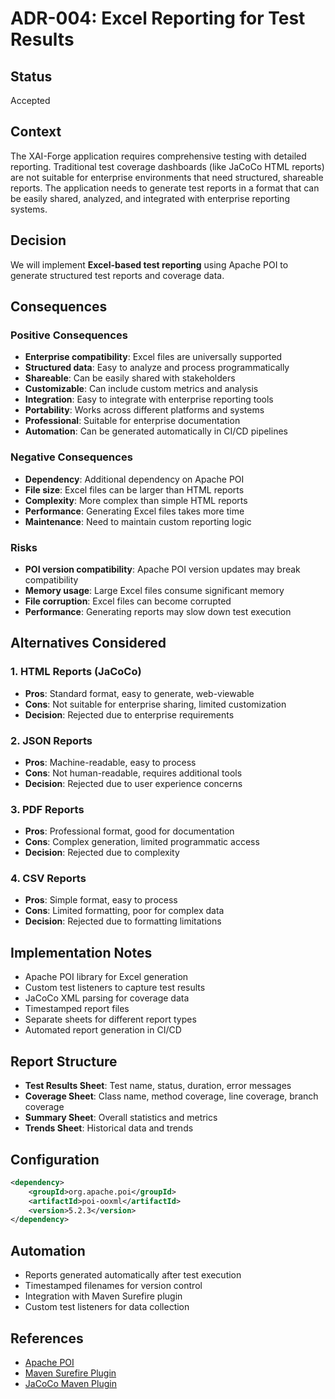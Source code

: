 # ADR-004: Excel Reporting for Test Results

## Status
Accepted

## Context
The XAI-Forge application requires comprehensive testing with detailed reporting. Traditional test coverage dashboards (like JaCoCo HTML reports) are not suitable for enterprise environments that need structured, shareable reports. The application needs to generate test reports in a format that can be easily shared, analyzed, and integrated with enterprise reporting systems.

## Decision
We will implement **Excel-based test reporting** using Apache POI to generate structured test reports and coverage data.

## Consequences

### Positive Consequences
- **Enterprise compatibility**: Excel files are universally supported
- **Structured data**: Easy to analyze and process programmatically
- **Shareable**: Can be easily shared with stakeholders
- **Customizable**: Can include custom metrics and analysis
- **Integration**: Easy to integrate with enterprise reporting tools
- **Portability**: Works across different platforms and systems
- **Professional**: Suitable for enterprise documentation
- **Automation**: Can be generated automatically in CI/CD pipelines

### Negative Consequences
- **Dependency**: Additional dependency on Apache POI
- **File size**: Excel files can be larger than HTML reports
- **Complexity**: More complex than simple HTML reports
- **Performance**: Generating Excel files takes more time
- **Maintenance**: Need to maintain custom reporting logic

### Risks
- **POI version compatibility**: Apache POI version updates may break compatibility
- **Memory usage**: Large Excel files consume significant memory
- **File corruption**: Excel files can become corrupted
- **Performance**: Generating reports may slow down test execution

## Alternatives Considered

### 1. HTML Reports (JaCoCo)
- **Pros**: Standard format, easy to generate, web-viewable
- **Cons**: Not suitable for enterprise sharing, limited customization
- **Decision**: Rejected due to enterprise requirements

### 2. JSON Reports
- **Pros**: Machine-readable, easy to process
- **Cons**: Not human-readable, requires additional tools
- **Decision**: Rejected due to user experience concerns

### 3. PDF Reports
- **Pros**: Professional format, good for documentation
- **Cons**: Complex generation, limited programmatic access
- **Decision**: Rejected due to complexity

### 4. CSV Reports
- **Pros**: Simple format, easy to process
- **Cons**: Limited formatting, poor for complex data
- **Decision**: Rejected due to formatting limitations

## Implementation Notes
- Apache POI library for Excel generation
- Custom test listeners to capture test results
- JaCoCo XML parsing for coverage data
- Timestamped report files
- Separate sheets for different report types
- Automated report generation in CI/CD

## Report Structure
- **Test Results Sheet**: Test name, status, duration, error messages
- **Coverage Sheet**: Class name, method coverage, line coverage, branch coverage
- **Summary Sheet**: Overall statistics and metrics
- **Trends Sheet**: Historical data and trends

## Configuration
```xml
<dependency>
    <groupId>org.apache.poi</groupId>
    <artifactId>poi-ooxml</artifactId>
    <version>5.2.3</version>
</dependency>
```

## Automation
- Reports generated automatically after test execution
- Timestamped filenames for version control
- Integration with Maven Surefire plugin
- Custom test listeners for data collection

## References
- [Apache POI](https://poi.apache.org/)
- [Maven Surefire Plugin](https://maven.apache.org/surefire/maven-surefire-plugin/)
- [JaCoCo Maven Plugin](https://www.jacoco.org/jacoco/trunk/doc/maven.html)
